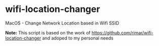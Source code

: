 # wifi-location-changer
 MacOS - Change Network Location based in Wifi SSID

**Note:** 
 This script is based on the work of https://github.com/rimar/wifi-location-changer and adoped to my personal needs
